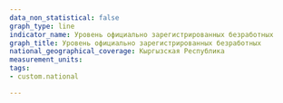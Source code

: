 ```yaml
---
data_non_statistical: false
graph_type: line
indicator_name: Уровень официально зарегистрированных безработных
graph_title: Уровень официально зарегистрированных безработных
national_geographical_coverage: Кыргызская Республика
measurement_units:
tags:
- custom.national

---
```

